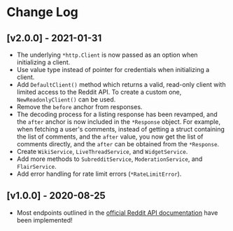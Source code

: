 # Change Log

## [v2.0.0] - 2021-01-31

- The underlying `*http.Client` is now passed as an option when initializing a client.
- Use value type instead of pointer for credentials when initializing a client.
- Add `DefaultClient()` method which returns a valid, read-only client with limited access to the Reddit API. To create a custom one, `NewReadonlyClient()` can be used.
- Remove the `before` anchor from responses.
- The decoding process for a listing response has been revamped, and the `after` anchor is now included in the `*Response` object. For example, when fetching a user's comments, instead of getting a struct containing the list of comments, and the `after` value, you now get the list of comments directly, and the `after` can be obtained from the `*Response`.
- Create `WikiService`, `LiveThreadService`, and `WidgetService`.
- Add more methods to `SubredditService`, `ModerationService`, and `FlairService`.
- Add error handling for rate limit errors (`*RateLimitError`).

## [v1.0.0] - 2020-08-25

- Most endpoints outlined in the [official Reddit API documentation](https://www.reddit.com/dev/api/) have been implemented!
